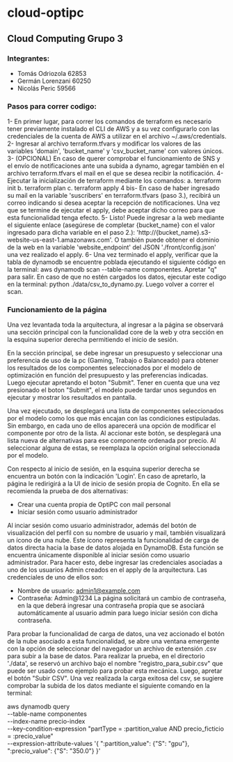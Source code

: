 # cloud-optipc

## Cloud Computing Grupo 3
### Integrantes:
- Tomás Odriozola 62853
- Germán Lorenzani 60250
- Nicolás Peric 59566

### Pasos para correr codigo:
1- En primer lugar, para correr los comandos de terraform es necesario tener previamente instalado el CLI de AWS y a su vez configurarlo con las credenciales de la cuenta de AWS a utilizar en el archivo ~/.aws/credentials.
2- Ingresar al archivo terraform.tfvars y modificar los valores de las variables 'domain', 'bucket_name' y 'csv_bucket_name' con valores únicos.
3- (OPCIONAL) En caso de querer comprobar el funcionamiento de SNS y el envío de notificaciones ante una subida a dynamo, agregar también en el archivo terraform.tfvars el mail en el que se desea recibir la notificación.
4- Ejecutar la inicialización de terraform mediante los comandos:
    a. terraform init
    b. terraform plan
    c. terraform apply
4 bis- En caso de haber ingresado su mail en la variable 'suscribers' en terraform.tfvars (paso 3.), recibirá un correo indicando si desea aceptar la recepción de notificaciones. Una vez que se termine de ejecutar el apply, debe aceptar dicho correo para que esta funcionalidad tenga efecto.
5- Listo! Puede ingresar a la web mediante el siguiente enlace (asegúrese de completar {bucket_name} con el valor ingresado para dicha variable en el paso 2.): 'http://{bucket_name}.s3-website-us-east-1.amazonaws.com'. O también puede obtener el dominio de la web en la variable 'website_endpoint' del JSON './front/config.json' una vez realizado el apply.
6- Una vez terminado el apply, verificar que la tabla de dynamodb se encuentre poblada ejecutando el siguiente código en la terminal: aws dynamodb scan --table-name componentes.
   Apretar "q" para salir. En caso de que no estén cargados los datos, ejecutar este codigo en la terminal: python ./data/csv_to_dynamo.py. Luego volver a correr el scan.

### Funcionamiento de la página
Una vez levantada toda la arquitectura, al ingresar a la página se observará una sección principal con la funcionalidad core de la web y otra sección en la esquina superior derecha permitiendo el inicio de sesión. 

En la sección principal, se debe ingresar un presupuesto y seleccionar una preferencia de uso de la pc (Gaming, Trabajo o Balanceado) para obtener los resultados de los componentes seleccionados por el modelo de optimización en función del presupuesto y las preferencias indicadas. Luego ejecutar apretando el boton "Submit". Tener en cuenta que una vez presionado el boton "Submit", el modelo puede tardar unos segundos en ejecutar y mostrar los resultados en pantalla.

Una vez ejecutado, se desplegará una lista de componentes seleccionados por el modelo como los que más encajan con las condiciones estipuladas. Sin embargo, en cada uno de ellos aparecerá una opción de modificar el componente por otro de la lista. Al accionar este botón, se desplegará una lista nueva de alternativas para ese componente ordenada por precio. Al seleccionar alguna de estas, se reemplaza la opción original seleccionada por el modelo.

Con respecto al inicio de sesión, en la esquina superior derecha se encuentra un botón con la indicación 'Login'. En caso de apretarlo, la página le redirigirá a la UI de inicio de sesión propia de Cognito. En ella se recomienda la prueba de dos alternativas:
- Crear una cuenta propia de OptiPC con mail personal
- Iniciar sesión como usuario administrador

Al inciar sesión como usuario administrador, además del botón de visualización del perfil con su nombre de usuario y mail, también visualizará un ícono de una nube. Este ícono representa la funcionalidad de carga de datos directa hacia la base de datos alojada en DynamoDB. Esta función se encuentra únicamente disponible al iniciar sesión como usuario administrador. Para hacer esto, debe ingresar las credenciales asociadas a uno de los usuarios Admin creados en el apply de la arquitectura. Las credenciales de uno de ellos son:
- Nombre de usuario: admin1@example.com
- Contraseña: Admin@1234 
La página solicitará un cambio de contraseña, en la que deberá ingresar una contraseña propia que se asociará automáticamente al usuario admin para luego iniciar sesión con dicha contraseña.

Para probar la funcionalidad de carga de datos, una vez accionado el botón de la nube asociado a esta funcionalidad, se abre una ventana emergente con la opción de seleccionar del navegador un archivo de extensión .csv para subir a la base de datos. Para realizar la prueba, en el directorio './data', se reservó un archivo bajo el nombre "registro_para_subir.csv" que puede ser usado como ejemplo para probar esta mecánica. Luego, apretar el botón "Subir CSV".
Una vez realizada la carga exitosa del csv, se sugiere comprobar la subida de los datos mediante el siguiente comando en la terminal:

aws dynamodb query \
    --table-name componentes \
    --index-name precio-index \
    --key-condition-expression "partType = :partition_value AND precio_ficticio = :precio_value" \
    --expression-attribute-values '{
        ":partition_value": {"S": "gpu"},
        ":precio_value": {"S": "350.0"}
    }'
